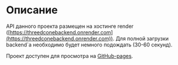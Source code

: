 # Описание

API данного проекта размещен на хостинге render ([https://threedconebackend.onrender.com](https://threedconebackend.onrender.com)). Для полной загрузки backend`а необходимо будет немного подождать (30-60 секунд). 

Проект доступен для просмотра на [GitHub-pages]("https://tbsthemountainssay.github.io/3dCone/).

